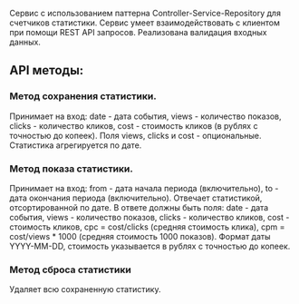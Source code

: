 Cервис с использованием паттерна Controller-Service-Repository для счетчиков статистики. Сервис умеет взаимодействовать с клиентом при помощи REST API запросов. 
Реализована валидация входных данных.

## API методы:
### Метод сохранения статистики.
Принимает на вход: 
date - дата события, 
views - количество показов, 
clicks - количество кликов, 
cost - стоимость кликов (в рублях с точностью до копеек). 
Поля views, clicks и cost - опциональные. Статистика агрегируется по дате.

### Метод показа статистики.
Принимает на вход: 
from - дата начала периода (включительно), 
to - дата окончания периода (включительно).
Отвечает статистикой, отсортированной по дате. В ответе должны быть поля:
date - дата события, 
views - количество показов, 
clicks - количество кликов, 
cost - стоимость кликов, 
cpc = cost/clicks (средняя стоимость клика), 
cpm = cost/views * 1000 (средняя стоимость 1000 показов). 
Формат даты YYYY-MM-DD, стоимость указывается в рублях с точностью до копеек.


### Метод сброса статистики
Удаляет всю сохраненную статистику.
